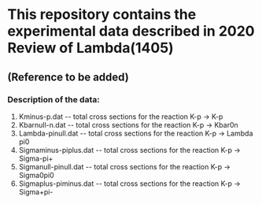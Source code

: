 # This repository contains the experimental data described in 2020 Review of Lambda(1405)
## (Reference to be added)


### Description of the data:

1) Kminus-p.dat           -- total cross sections for the reaction K-p -> K-p
2) Kbarnull-n.dat         -- total cross sections for the reaction K-p -> Kbar0n
3) Lambda-pinull.dat      -- total cross sections for the reaction K-p -> Lambda pi0
4) Sigmaminus-piplus.dat  -- total cross sections for the reaction K-p -> Sigma-pi+
5) Sigmanull-pinull.dat   -- total cross sections for the reaction K-p -> Sigma0pi0
6) Sigmaplus-piminus.dat  -- total cross sections for the reaction K-p -> Sigma+pi-
